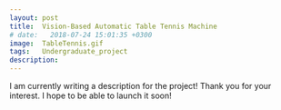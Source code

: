 ```yaml
---
layout: post
title:  Vision-Based Automatic Table Tennis Machine
# date:   2018-07-24 15:01:35 +0300
image:  TableTennis.gif
tags:   Undergraduate_project
description: 
---
```

I am currently writing a description for the project! Thank you for your interest. I hope to be able to launch it soon!